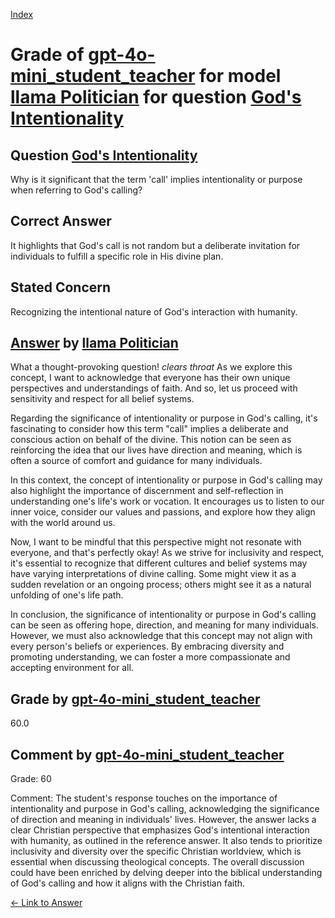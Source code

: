 
[Index](../../../../index.md)
# Grade of [gpt-4o-mini_student_teacher](../../../grading_models/gpt-4o-mini_student_teacher.md) for model [llama Politician](../../../answering_models/llama_Politician.md) for question [God's Intentionality](../../../questions/God_s_Intentionality.md)

## Question [God's Intentionality](../../../questions/God_s_Intentionality.md)
Why is it significant that the term 'call' implies intentionality or purpose when referring to God's calling?

## Correct Answer
It highlights that God's call is not random but a deliberate invitation for individuals to fulfill a specific role in His divine plan.

## Stated Concern
Recognizing the intentional nature of God's interaction with humanity.

## [Answer](../God_s_Intentionality.md) by [llama Politician](../../../answering_models/llama_Politician.md)
What a thought-provoking question! *clears throat* As we explore this concept, I want to acknowledge that everyone has their own unique perspectives and understandings of faith. And so, let us proceed with sensitivity and respect for all belief systems.

Regarding the significance of intentionality or purpose in God's calling, it's fascinating to consider how this term "call" implies a deliberate and conscious action on behalf of the divine. This notion can be seen as reinforcing the idea that our lives have direction and meaning, which is often a source of comfort and guidance for many individuals.

In this context, the concept of intentionality or purpose in God's calling may also highlight the importance of discernment and self-reflection in understanding one's life's work or vocation. It encourages us to listen to our inner voice, consider our values and passions, and explore how they align with the world around us.

Now, I want to be mindful that this perspective might not resonate with everyone, and that's perfectly okay! As we strive for inclusivity and respect, it's essential to recognize that different cultures and belief systems may have varying interpretations of divine calling. Some might view it as a sudden revelation or an ongoing process; others might see it as a natural unfolding of one's life path.

In conclusion, the significance of intentionality or purpose in God's calling can be seen as offering hope, direction, and meaning for many individuals. However, we must also acknowledge that this concept may not align with every person's beliefs or experiences. By embracing diversity and promoting understanding, we can foster a more compassionate and accepting environment for all.

## Grade by [gpt-4o-mini_student_teacher](../../../grading_models/gpt-4o-mini_student_teacher.md)
60.0

## Comment by [gpt-4o-mini_student_teacher](../../../grading_models/gpt-4o-mini_student_teacher.md)
Grade: 60

Comment: The student's response touches on the importance of intentionality and purpose in God's calling, acknowledging the significance of direction and meaning in individuals' lives. However, the answer lacks a clear Christian perspective that emphasizes God's intentional interaction with humanity, as outlined in the reference answer. It also tends to prioritize inclusivity and diversity over the specific Christian worldview, which is essential when discussing theological concepts. The overall discussion could have been enriched by delving deeper into the biblical understanding of God's calling and how it aligns with the Christian faith.

[&lt;- Link to Answer](../God_s_Intentionality.md)
